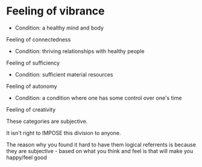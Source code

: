 # Feeling of vibrance

- Condition: a healthy mind and body

Feeling of connectedness

- Condition: thriving relationships with healthy people

Feeling of sufficiency

- Condition: sufficient material resources

Feeling of autonomy

- Condition: a condition where one has some control over one's time

Feeling of creativity

These categories are subjective.

It isn't right to IMPOSE this division to anyone.

The reason why you found it hard to have them logical referrents is because they are subjective - based on what you think and feel is that will make you happy/feel good

